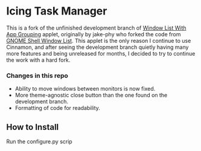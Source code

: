 Icing Task Manager
=============

This is a fork of the unfinished development branch of [Window List With App Grouping](https://github.com/jake-phy/WindowIconList/) applet, originally by jake-phy who forked the code from [GNOME Shell Window List](https://github.com/siefkenj/gnome-shell-windowlist/). This applet is the only reason I continue to use Cinnamon, and after seeing the development branch quietly having many more features and being unreleased for months, I decided to try to continue the work with a hard fork.

### Changes in this repo

  * Ability to move windows between monitors is now fixed.
  * More theme-agnostic close button than the one found on the development branch.
  * Formatting of code for readability.

How to Install
--------------
Run the configure.py scrip